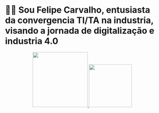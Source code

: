 # 👨‍🚀 Sou Felipe Carvalho, entusiasta da convergencia TI/TA na industria, visando a jornada de digitalização e industria 4.0

<div align="center">
  <a href="https://github.com/FelipeCarvalho22">
    <img height="180em" src="https://github-readme-stats.vercel.app/api?username=FelipeCarvalho22&show_icons=true&theme=dark&include_all_commits=true&count_private=true"/>
    <img height="140em" src="https://github-readme-stats.vercel.app/api/top-langs/?username=FelipeCarvalho22&layout=compact&langs_count=7&theme=dark"/>
</div>
  
